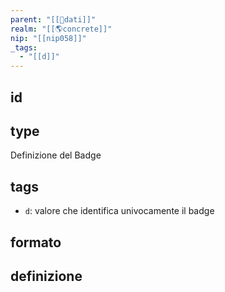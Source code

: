 ```yaml
---
parent: "[[💾dati]]"
realm: "[[🌎concrete]]"
nip: "[[nip058]]"
_tags:
  - "[[d]]"
---
```

## id
## type
Definizione del Badge
## tags
- `d`: valore che identifica univocamente il badge
## formato
## definizione
